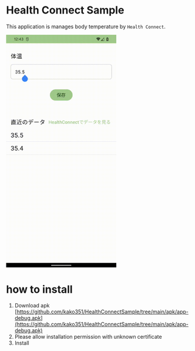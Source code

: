 # Health Connect Sample

This application is manages body temperature by `Health Connect`.

<img src="https://github.com/kako351/HealthConnectSample/blob/main/images/fps_30.gif" width=300 />

# how to install

1. Download apk [https://github.com/kako351/HealthConnectSample/tree/main/apk/app-debug.apk](https://github.com/kako351/HealthConnectSample/tree/main/apk/app-debug.apk)
2. Please allow installation permission with unknown certificate
3. Install
